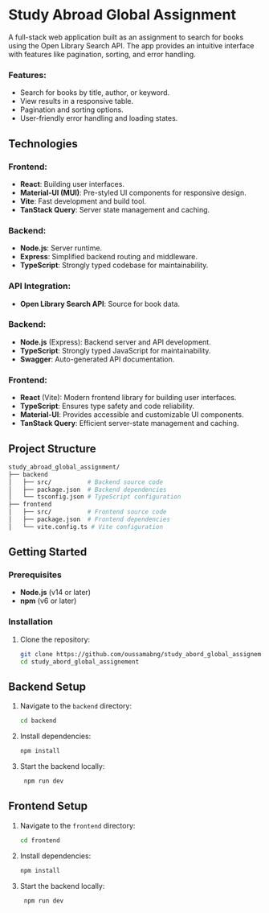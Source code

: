 # Study Abroad Global Assignment

A full-stack web application built as an assignment to search for books using the Open Library Search API. The app provides an intuitive interface with features like pagination, sorting, and error handling.

### Features:

- Search for books by title, author, or keyword.
- View results in a responsive table.
- Pagination and sorting options.
- User-friendly error handling and loading states.

## Technologies

### Frontend:

- **React**: Building user interfaces.
- **Material-UI (MUI)**: Pre-styled UI components for responsive design.
- **Vite**: Fast development and build tool.
- **TanStack Query**: Server state management and caching.

### Backend:

- **Node.js**: Server runtime.
- **Express**: Simplified backend routing and middleware.
- **TypeScript**: Strongly typed codebase for maintainability.

### API Integration:

- **Open Library Search API**: Source for book data.

### Backend:

- **Node.js** (Express): Backend server and API development.
- **TypeScript**: Strongly typed JavaScript for maintainability.
- **Swagger**: Auto-generated API documentation.

### Frontend:

- **React** (Vite): Modern frontend library for building user interfaces.
- **TypeScript**: Ensures type safety and code reliability.
- **Material-UI**: Provides accessible and customizable UI components.
- **TanStack Query**: Efficient server-state management and caching.

## Project Structure

```sh
study_abroad_global_assignment/
├── backend
│   ├── src/          # Backend source code
│   ├── package.json  # Backend dependencies
│   └── tsconfig.json # TypeScript configuration
├── frontend
│   ├── src/          # Frontend source code
│   ├── package.json  # Frontend dependencies
│   └── vite.config.ts # Vite configuration
```

## Getting Started

### Prerequisites

- **Node.js** (v14 or later)
- **npm** (v6 or later)

### Installation

1. Clone the repository:
   ```bash
   git clone https://github.com/oussamabng/study_abord_global_assignement.git
   cd study_abord_global_assignement
   ```

## Backend Setup

1. Navigate to the `backend` directory:
   ```bash
   cd backend
   ```
2. Install dependencies:

   ```bash
   npm install
   ```

3. Start the backend locally:

   ```bash
    npm run dev
   ```

## Frontend Setup

1. Navigate to the `frontend` directory:
   ```bash
   cd frontend
   ```
2. Install dependencies:

   ```bash
   npm install
   ```

3. Start the backend locally:

   ```bash
    npm run dev
   ```
